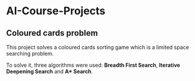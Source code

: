 # AI-Course-Projects
## Coloured cards problem
This project solves a coloured cards sorting game which is a limited space searching problem.

To solve it, three algorithms were used: **Breadth First Search**, **Iterative Deepening Search** and **A\* Search**.
